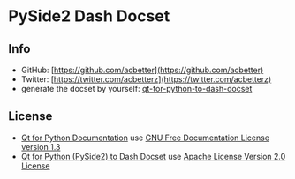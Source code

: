 # PySide2 Dash Docset

## Info

- GitHub: [https://github.com/acbetter](https://github.com/acbetter)
- Twitter: [https://twitter.com/acbetterz](https://twitter.com/acbetterz)
- generate the docset by yourself: [qt-for-python-to-dash-docset](https://github.com/acbetter/qt-for-python-to-dash-docset)

## License

- [Qt for Python Documentation](https://doc.qt.io/qtforpython/index.html) use [GNU Free Documentation License version 1.3](https://www.gnu.org/licenses/fdl-1.3.en.html)
- [Qt for Python (PySide2) to Dash Docset](https://github.com/acbetter/qt-for-python-to-dash-docset) use [Apache License Version 2.0 License](https://www.apache.org/licenses/LICENSE-2.0)
